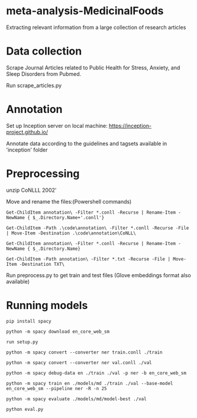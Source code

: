 # meta-analysis-MedicinalFoods
Extracting relevant information from a large collection of research articles

# Data collection
Scrape Journal Articles related to Public Health for Stress, Anxiety, and Sleep Disorders from Pubmed. 

Run scrape_articles.py

# Annotation 
Set up Inception server on local machine: https://inception-project.github.io/

Annotate data according to the guidelines and tagsets available in 'inception' folder

# Preprocessing
unzip CoNLLL 2002'

Move and rename the files:(Powershell commands)

``Get-ChildItem annotation\ -Filter *.conll -Recurse | Rename-Item -NewName { $_.Directory.Name+'.conll'}``

``Get-ChildItem -Path .\code\annotation\ -Filter *.conll -Recurse -File | Move-Item -Destination .\code\annotation\CoNLL\``

``Get-ChildItem annotation\ -Filter *.conll -Recurse | Rename-Item -NewName { $_.Directory.Name}``

``Get-ChildItem -Path annotation\ -Filter *.txt -Recurse -File | Move-Item -Destination TXT\``

Run preprocess.py to get train and test files (Glove embeddings format also available)

# Running models


``pip install spacy``

``python -m spacy download en_core_web_sm``

``run setup.py``

``python -m spacy convert --converter ner train.conll ./train``

``python -m spacy convert --converter ner val.conll ./val``

``python -m spacy debug-data en ./train ./val -p ner -b en_core_web_sm``

``python -m spacy train en ./models/md ./train ./val --base-model en_core_web_sm --pipeline ner -R -n 25``

``python -m spacy evaluate ./models/md/model-best ./val``

``python eval.py``
